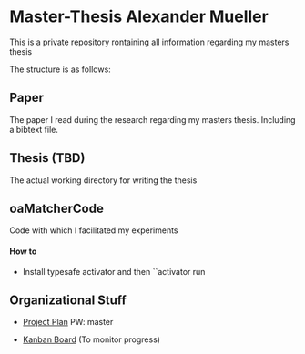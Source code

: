 Master-Thesis Alexander Mueller
=============
This is a private repository rontaining all information regarding my masters thesis

The structure is as follows:

## Paper
The paper I read during the research regarding my masters thesis. Including a bibtext file.

## Thesis (TBD)
The actual working directory for writing the thesis

## oaMatcherCode
Code with which I facilitated my experiments

#### How to 
- Install typesafe activator and then 
``activator run


## Organizational Stuff
- [Project Plan](https://www.tomsplanner.com/public/alexmasterthesis) PW: master

- [Kanban Board](https://trello.com/b/sDwohQfL/master-thesis) (To monitor progress)



 
